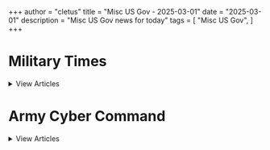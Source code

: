 +++ 
author = "cletus"
title = "Misc US Gov - 2025-03-01"
date = "2025-03-01"
description = "Misc US Gov news for today"
tags = [
    "Misc US Gov",
]
+++

# Military Times

<details>
<summary>View Articles</summary>
<br>

[Transition GuideOpens in new window](https://12ft.io/https://www.militarytimes.com/smr/transition-guide/)

[Benefits GuideOpens in new window](https://12ft.io/https://www.militarytimes.com/smr/benefits-guide/)

[Gear ScoutOpens in new window](https://12ft.io/https://www.militarytimes.com/off-duty/gearscout/)

[RSS FeedsOpens in new window](https://12ft.io/https://www.militarytimes.com/m/military-times-rss-feeds/)

</details>

# Army Cyber Command

<details>
<summary>View Articles</summary>
<br>

[Military Movies & Video Games](https://12ft.io/https://breakingdefense.com/tag/army-cyber-command/off-duty/movies-video-games)

[DOD civilians ordered to respond to ‘what did you do last week?’ email](https://12ft.io/https://breakingdefense.com/tag/army-cyber-command/news/pentagon-congress/2025/02/28/dod-civilians-ordered-to-respond-to-what-did-you-do-last-week-email/)

[Defense Health Agency director retires abruptly](https://12ft.io/https://breakingdefense.com/tag/army-cyber-command/news/pentagon-congress/2025/02/28/defense-health-agency-director-retires-abruptly/)

[US might be gearing up for UK-based nuclear program, report says](https://12ft.io/https://breakingdefense.com/tag/army-cyber-command/news/your-air-force/2025/02/28/us-might-be-gearing-up-for-uk-based-nuclear-program-report-says/)

[The tiny Japanese island militarizing on Taiwan’s doorstep](https://12ft.io/https://breakingdefense.com/tag/army-cyber-command/global/asia-pacific/2025/02/28/the-tiny-japanese-island-militarizing-on-taiwans-doorstep/)

[Troops, veterans to see drop in life insurance costs](https://12ft.io/https://breakingdefense.com/tag/army-cyber-command/pay-benefits/mil-money/2025/02/27/troops-veterans-to-see-drop-in-life-insurance-costs/)

[Army prep course jeopardized health of recruits, IG says](https://12ft.io/https://breakingdefense.com/tag/army-cyber-command/news/your-army/2025/02/27/army-prep-course-jeopardized-health-of-recruits-ig-says/)

[Trump berates Ukrainian president, says he’s ‘not ready for peace’](https://12ft.io/https://breakingdefense.com/tag/army-cyber-command/news/pentagon-congress/2025/02/28/trump-berates-ukrainian-president-says-hes-not-ready-for-peace/)

[VA crisis line workers say mission will be harmed by in-office mandate](https://12ft.io/https://breakingdefense.com/tag/army-cyber-command/news/your-military/2025/02/28/va-crisis-line-workers-say-mission-will-be-harmed-by-in-office-mandate/)

[Trump names special ops vet Hung Cao as Navy Under Secretary](https://12ft.io/https://breakingdefense.com/tag/army-cyber-command/news/pentagon-congress/2025/02/28/trump-names-special-ops-vet-hung-cao-as-navy-under-secretary/)

[Former Pentagon chiefs call for hearings on military leaders’ firings](https://12ft.io/https://breakingdefense.com/tag/army-cyber-command/news/pentagon-congress/2025/02/27/former-pentagon-chiefs-call-for-hearings-on-military-leaders-firings/)

[Your 2024 Military Times Pay and Benefits Guide](https://12ft.io/https://breakingdefense.com/tag/army-cyber-command/military-benefits-guide/)

[What to know for a smooth PCS move in 2024](https://12ft.io/https://breakingdefense.com/tag/army-cyber-command/pay-benefits/mil-money/2024/04/02/no-snakes-in-couches-what-to-know-for-a-smooth-pcs-move-in-2024/)

[Gene Hackman, Oscar-winning actor and Marine veteran, dies at 95](https://12ft.io/https://breakingdefense.com/tag/army-cyber-command/off-duty/military-culture/2025/02/27/gene-hackman-oscar-winning-actor-and-marine-veteran-dies-at-95/)

[Army will field its long-range hypersonic weapon by end of fiscal year](https://12ft.io/https://breakingdefense.com/tag/army-cyber-command/land/2025/02/26/army-will-field-its-long-range-hypersonic-weapon-by-end-of-fiscal-year/)

[Vet’s Capitol riot pardon covers separate weapons case: Prosecutors](https://12ft.io/https://breakingdefense.com/tag/army-cyber-command/flashpoints/extremism-disinformation/2025/02/25/vets-capitol-riot-pardon-covers-separate-weapons-case-prosecutors/)

[Iron Dome for America gets a golden makeover](https://12ft.io/https://breakingdefense.com/tag/army-cyber-command/pentagon/2025/02/25/iron-dome-for-america-gets-a-golden-makeover/)

[Military spouses still face confusion in federal return-to-office rule](https://12ft.io/https://breakingdefense.com/tag/army-cyber-command/pay-benefits/mil-money/2025/02/26/military-spouses-still-face-confusion-in-federal-return-to-office-rule/)

[Ending military diversity efforts will cost us talent and readiness](https://12ft.io/https://breakingdefense.com/tag/army-cyber-command/opinion/2025/02/21/ending-military-diversity-efforts-will-cost-us/)

[The US must reform an arms sales process that invites dawdling](https://12ft.io/https://breakingdefense.com/tag/army-cyber-command/opinion/2025/02/19/the-us-must-reform-an-arms-sales-process-that-invites-dawdling/)

[Tricare snafus cause medical shortfalls for military families](https://12ft.io/https://breakingdefense.com/tag/army-cyber-command/pay-benefits/military-benefits/health-care/2025/02/19/tricare-snafus-cause-medical-shortfalls-for-military-families/)

[Spending, troops and Asia: three ideas for Europe to stabilize NATO](https://12ft.io/https://breakingdefense.com/tag/army-cyber-command/opinion/2025/02/18/spending-troops-and-asia-three-ideas-for-europe-to-stabilize-nato/)

[Life of pie: Soldier charged with loan fraud in bakery boondoggle](https://12ft.io/https://breakingdefense.com/tag/army-cyber-command/off-duty/military-culture/2024/12/06/life-of-pie-soldier-charged-with-loan-fraud-in-bakery-boondoggle/)

[Marine lights candles for romantic hotel surprise, sets room on fire](https://12ft.io/https://breakingdefense.com/tag/army-cyber-command/news/your-military/2024/11/27/marine-lights-candles-for-romantic-hotel-surprise-sets-room-on-fire/)

[Did a US F-22 shoot down a UFO? Photo of aerial object adds to mystery](https://12ft.io/https://breakingdefense.com/tag/army-cyber-command/news/your-military/2024/09/26/did-a-us-f-22-shoot-down-a-ufo-photo-of-aerial-object-adds-to-mystery/)

[Air Force Falcons unveil glorious AFSOC-themed football unis](https://12ft.io/https://breakingdefense.com/tag/army-cyber-command/news/your-air-force/2024/08/14/air-force-falcons-unveil-glorious-afsoc-themed-football-unis/)

[Meal, Ready-to-Bulk? Pentagon urged to add creatine to MREs](https://12ft.io/https://breakingdefense.com/tag/army-cyber-command/news/your-military/2024/07/11/meal-ready-to-bulk-pentagon-urged-to-add-creatine-to-mres/)

[Good Lord, the head of U.S. 2nd Fleet is a PT stud](https://12ft.io/https://breakingdefense.com/tag/army-cyber-command/news/your-navy/2024/06/07/good-lord-the-head-of-us-2nd-fleet-is-a-pt-stud/)

[A personal account of a paratrooper who jumped into Normandy on D-Day](https://12ft.io/https://breakingdefense.com/tag/army-cyber-command/news/your-military/2024/06/06/a-personal-account-of-a-paratrooper-who-jumped-into-normandy-on-d-day/)

[Chinese Jody hit with jail time after stealing military spouse](https://12ft.io/https://breakingdefense.com/tag/army-cyber-command/off-duty/military-culture/2024/02/22/chinese-jody-hit-with-jail-time-after-stealing-military-spouse/)

[ChatGPT-val: Sailor claims AI helped write annual performance eval](https://12ft.io/https://breakingdefense.com/tag/army-cyber-command/news/your-military/2024/02/20/chatgpt-val-sailor-claims-ai-helped-write-annual-performance-eval/)

[Passenger absolved of in-flight bomb hoax that prompted F-18 response](https://12ft.io/https://breakingdefense.com/tag/army-cyber-command/off-duty/military-culture/2024/01/30/passenger-absolved-of-in-flight-bomb-hoax-that-prompted-f-18-response/)

[Is an 'Iron Dome' the future of strategic homeland missile defense?](https://12ft.io/https://breakingdefense.com/tag/army-cyber-command/video/2025/02/21/is-an-iron-dome-the-future-of-strategic-homeland-missile-defense/)

[What is the cost of the next step in missile defense?](https://12ft.io/https://breakingdefense.com/tag/army-cyber-command/video/2025/02/21/what-is-the-cost-of-the-next-step-in-missile-defense/)

[Is it time to develop space-based missile defense?](https://12ft.io/https://breakingdefense.com/tag/army-cyber-command/video/2025/02/21/is-it-time-to-develop-space-based-missile-defense/)

[Is Trump's 'Iron Dome' the future of missile defense? | Defense News Weekly Full Episode 2.22.25](https://12ft.io/https://breakingdefense.com/tag/army-cyber-command/video/2025/02/21/is-trumps-iron-dome-the-future-of-missile-defense-defense-news-weekly-full-episode-22225/)

[Not even a bullet through the mouth could stop this soldier in Vietnam](https://12ft.io/https://breakingdefense.com/tag/army-cyber-command/video/2024/04/23/not-even-a-bullet-through-the-mouth-could-stop-this-soldier-in-vietnam/)

[How can Congress improve troops' quality of life? | Defense News Weekly Full Episode 2.15.25](https://12ft.io/https://breakingdefense.com/tag/army-cyber-command/video/2025/02/14/how-can-congress-improve-troops-quality-of-life-defense-news-weekly-full-episode-21525/)

[House Dem introduces bill to reinstate veterans after federal layoffs](https://12ft.io/https://breakingdefense.com/tag/army-cyber-command/news/pentagon-congress/2025/02/26/house-dem-introduces-bill-to-reinstate-veterans-after-federal-layoffs/)

[Vet’s Capitol riot pardon covers separate weapons case: Prosecutors](https://12ft.io/https://breakingdefense.com/tag/army-cyber-command/flashpoints/extremism-disinformation/2025/02/25/vets-capitol-riot-pardon-covers-separate-weapons-case-prosecutors/)

[Airman dead after shooting at Kirtland Air Force Base](https://12ft.io/https://breakingdefense.com/tag/army-cyber-command/news/your-air-force/2025/02/25/airman-dead-after-shooting-at-kirtland-air-force-base/)

[Iron Dome for America gets a golden makeover](https://12ft.io/https://breakingdefense.com/tag/army-cyber-command/pentagon/2025/02/25/iron-dome-for-america-gets-a-golden-makeover/)

[Air Force budget cuts may open old wounds with Congress](https://12ft.io/https://breakingdefense.com/tag/army-cyber-command/air/2025/02/25/air-force-budget-cuts-may-open-old-wounds-with-congress/)

[Senate confirms Daniel Driscoll as new Army secretary](https://12ft.io/https://breakingdefense.com/tag/army-cyber-command/news/pentagon-congress/2025/02/25/senate-confirms-daniel-driscoll-as-new-army-secretary/)

[The Army’s permafrost test bed in Alaska set for significant upgrade](https://12ft.io/https://breakingdefense.com/tag/army-cyber-command/news/your-military/2025/02/25/the-armys-permafrost-test-bed-in-alaska-set-for-significant-upgrade/)

[Hegseth: Top military lawyers fired because they weren’t ‘well-suited’](https://12ft.io/https://breakingdefense.com/tag/army-cyber-command/news/pentagon-congress/2025/02/25/hegseth-top-military-lawyers-fired-because-they-werent-well-suited/)

[VA fires 1,400 more staffers in second round of workforce reductions](https://12ft.io/https://breakingdefense.com/tag/army-cyber-command/veterans/2025/02/25/va-fires-1400-more-staffers-in-second-round-of-workforce-reductions/)

[Space Force will play ‘central role’ in Iron Dome, service chief says](https://12ft.io/https://breakingdefense.com/tag/army-cyber-command/space/2025/02/24/space-force-will-play-central-role-in-iron-dome-service-chief-says/)

[Hegseth: Top military lawyers fired because they weren’t ‘well-suited’](https://12ft.io/https://breakingdefense.com/tag/army-cyber-command/news/pentagon-congress/2025/02/25/hegseth-top-military-lawyers-fired-because-they-werent-well-suited/)

[Transgender troops will be separated from military, Pentagon says](https://12ft.io/https://breakingdefense.com/tag/army-cyber-command/news/your-military/2025/02/27/transgender-troops-will-be-separated-from-military-pentagon-says/)

[Defense Health Agency director retires abruptly](https://12ft.io/https://breakingdefense.com/tag/army-cyber-command/news/pentagon-congress/2025/02/28/defense-health-agency-director-retires-abruptly/)

[DOD civilians ordered to respond to ‘what did you do last week?’ email](https://12ft.io/https://breakingdefense.com/tag/army-cyber-command/news/pentagon-congress/2025/02/28/dod-civilians-ordered-to-respond-to-what-did-you-do-last-week-email/)

[Former Pentagon chiefs call for hearings on military leaders’ firings](https://12ft.io/https://breakingdefense.com/tag/army-cyber-command/news/pentagon-congress/2025/02/27/former-pentagon-chiefs-call-for-hearings-on-military-leaders-firings/)

[SECRETARY OF DEFENSE PETE HEGSETH](https://12ft.io/https://breakingdefense.com/tag/army-cyber-command/feature/SECDEFHegseth)

[SECRETARY OF DEFENSE PETE HEGSETH](https://12ft.io/https://breakingdefense.com/tag/army-cyber-command/feature/SECDEFHegseth)

[Sgt. 1st Class Brad Mincey](https://12ft.io/https://breakingdefense.com/tag/army-cyber-command/portfolio/1069876/brad-mincey)

[Airman 1st Class Sarah Hoover](https://12ft.io/https://breakingdefense.com/tag/army-cyber-command/portfolio/1829628/sarah-hoover)

[Airman 1st Class Nicholas Momotiuk](https://12ft.io/https://breakingdefense.com/tag/army-cyber-command/portfolio/1831496/nicholas-momotiuk)

</details>

